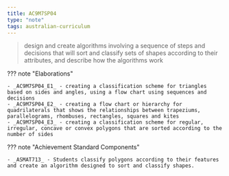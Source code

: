 ```yaml
---
title: AC9M7SP04
type: "note"
tags: australian-curriculum
---
```




> design and create algorithms involving a sequence of steps and decisions that will sort and classify sets of shapes according to their attributes, and describe how the algorithms work

??? note "Elaborations"

	- _AC9M7SP04_E1_ - creating a classification scheme for triangles based on sides and angles, using a flow chart using sequences and decisions
	- _AC9M7SP04_E2_ - creating a flow chart or hierarchy for quadrilaterals that shows the relationships between trapeziums, parallelograms, rhombuses, rectangles, squares and kites
	- _AC9M7SP04_E3_ - creating a classification scheme for regular, irregular, concave or convex polygons that are sorted according to the number of sides
??? note "Achievement Standard Components"

	- _ASMAT713_ - Students classify polygons according to their features and create an algorithm designed to sort and classify shapes.


